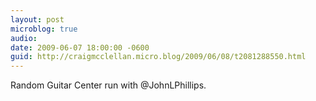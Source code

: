 ```yaml
---
layout: post
microblog: true
audio: 
date: 2009-06-07 18:00:00 -0600
guid: http://craigmcclellan.micro.blog/2009/06/08/t2081288550.html
---
```

Random Guitar Center run with @JohnLPhillips.
